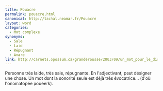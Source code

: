 ```yaml
---
title: Pouacre
permalink: pouacre.html
canonical: http://lachal.neamar.fr/Pouacre
layout: word
categories:
  - Mot complexe
synonyms:
  - Sale
  - Laid
  - Répugnant
  - Avare
link: http://carnets.opossum.ca/granderousse/2003/09/un_mot_pour_le_dire_pouacre.html
---
```


Personne très laide, très sale, répugnante. En l'adjectivant, peut désigner une chose. Un mot dont la sonorité seule est déjà très évocatrice… (d'où l'onomatopée poueerk).

